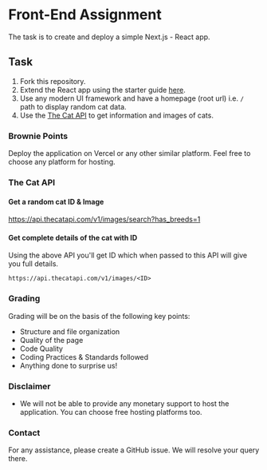 # Front-End Assignment

The task is to create and deploy a simple Next.js - React app.

## Task
1. Fork this repository.
2. Extend the React app using the starter guide [here](https://react.dev/learn/start-a-new-react-project).
3. Use any modern UI framework and have a homepage (root url) i.e. `/` path to display random cat data.
4. Use the [The Cat API](http://thecatapi.com) to get information and images of cats.

### Brownie Points
Deploy the application on Vercel or any other similar platform. Feel free to choose any platform for hosting.

### The Cat API
#### Get a random cat ID & Image

https://api.thecatapi.com/v1/images/search?has_breeds=1

#### Get complete details of the cat with ID

Using the above API you'll get ID which when passed to this API will give you full details.

`https://api.thecatapi.com/v1/images/<ID>`

### Grading

Grading will be on the basis of the following key points:

- Structure and file organization
- Quality of the page
- Code Quality
- Coding Practices & Standards followed
- Anything done to surprise us!

### Disclaimer
- We will not be able to provide any monetary support to host the application. You can choose free hosting platforms too.

### Contact
For any assistance, please create a GitHub issue. We will resolve your query there.
